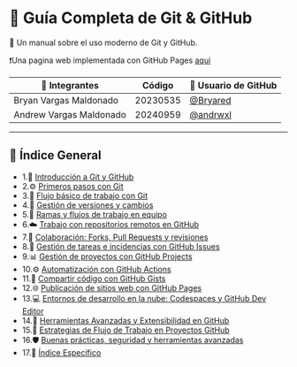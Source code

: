 # 🧠 Guía Completa de Git & GitHub

📘 Un manual sobre el uso moderno de Git y GitHub. 

❗Una pagina web implementada con GitHub Pages [aquí](https://bryared.github.io/Guia-completa-de-GitHub/)

| 🎯 Integrantes         |   Código    | 🔨 Usuario de GitHub                            |
|------------------------|-----|-------------------------------------------------|
| Bryan Vargas Maldonado |   20230535  | [@Bryared](https://github.com/Bryared)         |
| Andrew Vargas Maldonado |  20240959  | [@andrwxl](https://github.com/andrwxl)         |


---

## 🧭 Índice General

- 1.📌 [Introducción a Git y GitHub](Documentos/01-introduccion.md)
- 2.⚙️ [Primeros pasos con Git](Documentos/02-primeros-pasos.md)
- 3.🧱 [Flujo básico de trabajo con Git](Documentos/03-flujo-basico.md)
- 4.🔁 [Gestión de versiones y cambios](Documentos/04-gestion-versiones.md)
- 5.🌿 [Ramas y flujos de trabajo en equipo](Documentos/05-ramas-flujos.md)
- 6.☁️ [Trabajo con repositorios remotos en GitHub](Documentos/06-repos-remotos.md)
- 7.🤝 [Colaboración: Forks, Pull Requests y revisiones](Documentos/07-colaboracion.md)
- 8.🐞 [Gestión de tareas e incidencias con GitHub Issues](Documentos/08-issues.md)
- 9.📊 [Gestión de proyectos con GitHub Projects](Documentos/09-proyectos.md)
- 10.⚙️ [Automatización con GitHub Actions](Documentos/10-automatizacion.md)
- 11.📄 [Compartir código con GitHub Gists](Documentos/11-gists.md)
- 12.🌐 [Publicación de sitios web con GitHub Pages](Documentos/12-publicacion.md)
- 13.💻 [Entornos de desarrollo en la nube: Codespaces y GitHub Dev Editor](Documentos/13-codespaces.md)
- 14.🔧 [Herramientas Avanzadas y Extensibilidad en GitHub](Documentos/14-herramientas.md)
- 15.🚀 [Estrategias de Flujo de Trabajo en Proyectos GitHub](Documentos/15-flujos.md)
- 16.🛡️ [Buenas prácticas, seguridad y herramientas avanzadas](Documentos/16-buenas-practicas.md)
- 17.🧭 [Índice Específico](Documentos/indice-detallado.md)

